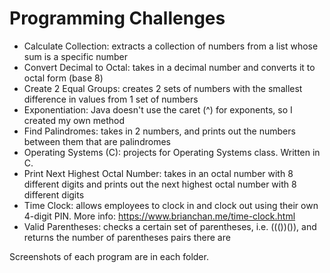 ﻿# Programming Challenges
* Calculate Collection: extracts a collection of numbers from a list whose sum is a specific number
* Convert Decimal to Octal: takes in a decimal number and converts it to octal form (base 8)
* Create 2 Equal Groups: creates 2 sets of numbers with the smallest difference in values from 1 set of numbers
* Exponentiation: Java doesn't use the caret (^) for exponents, so I created my own method
* Find Palindromes: takes in 2 numbers, and prints out the numbers between them that are palindromes
* Operating Systems (C): projects for Operating Systems class. Written in C.
* Print Next Highest Octal Number: takes in an octal number with 8 different digits and prints out the next highest octal number with 8 different digits
* Time Clock: allows employees to clock in and clock out using their own 4-digit PIN. More info: https://www.brianchan.me/time-clock.html
* Valid Parentheses: checks a certain set of parentheses, i.e. ((())()), and returns the number of parentheses pairs there are

Screenshots of each program are in each folder.
